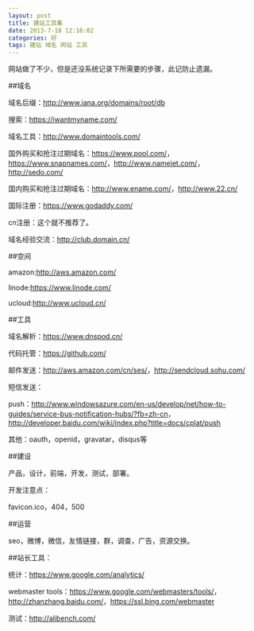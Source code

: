 ```yaml
---
layout: post
title: 建站工具集
date: 2013-7-18 12:16:02
categories: 好
tags: 建站 域名 网站 工具
---
```


网站做了不少，但是还没系统记录下所需要的步骤，此记防止遗漏。

##域名

域名后缀：<http://www.iana.org/domains/root/db>

搜索：<https://iwantmyname.com/>

域名工具：<http://www.domaintools.com/>

国外购买和抢注过期域名：<https://www.pool.com/>，<https://www.snapnames.com/>，<http://www.namejet.com/>，<http://sedo.com/>

国内购买和抢注过期域名：<http://www.ename.com/>，<http://www.22.cn/>

国际注册：<https://www.godaddy.com/>

cn注册：这个就不推荐了。

域名经验交流：<http://club.domain.cn/>

##空间

amazon:<http://aws.amazon.com/>

linode:<https://www.linode.com/>

ucloud:<http://www.ucloud.cn/>


##工具

域名解析：<https://www.dnspod.cn/>

代码托管：<https://github.com/>

邮件发送：<http://aws.amazon.com/cn/ses/>，<http://sendcloud.sohu.com/>

短信发送：

push：<http://www.windowsazure.com/en-us/develop/net/how-to-guides/service-bus-notification-hubs/?fb=zh-cn>，<http://developer.baidu.com/wiki/index.php?title=docs/cplat/push>

其他：oauth，openid，gravatar，disqus等

##建设

产品，设计，前端，开发，测试，部署。

开发注意点：

favicon.ico，404，500

##运营

seo，微博，微信，友情链接，群，调查，广告，资源交换。

##站长工具：

统计：<https://www.google.com/analytics/>

webmaster tools：<https://www.google.com/webmasters/tools/>，<http://zhanzhang.baidu.com/>，<https://ssl.bing.com/webmaster>

测试：<http://alibench.com/>
